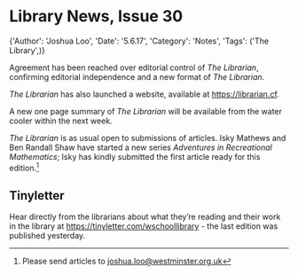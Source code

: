 # Library News, Issue 30

{'Author': 'Joshua Loo', 'Date': '5.6.17', 'Category': 'Notes', 'Tags': ('The Library',)}

Agreement has been reached over editorial control of *The Librarian*,
confirming editorial independence and a new format of *The Librarian*.

*The Librarian* has also launched a website, available at
<https://librarian.cf>.

A new one page summary of *The Librarian* will be available from the
water cooler within the next week.

*The Librarian* is as usual open to submissions of articles. Isky
Mathews and Ben Randall Shaw have started a new series *Adventures in
Recreational Mathematics*; Isky has kindly submitted the first article
ready for this edition.[^1]

Tinyletter
----------

Hear directly from the librarians about what they’re reading and their
work in the library at <https://tinyletter.com/wschoollibrary> - the
last edition was published yesterday.

[^1]: Please send articles to joshua.loo@westminster.org.uk
